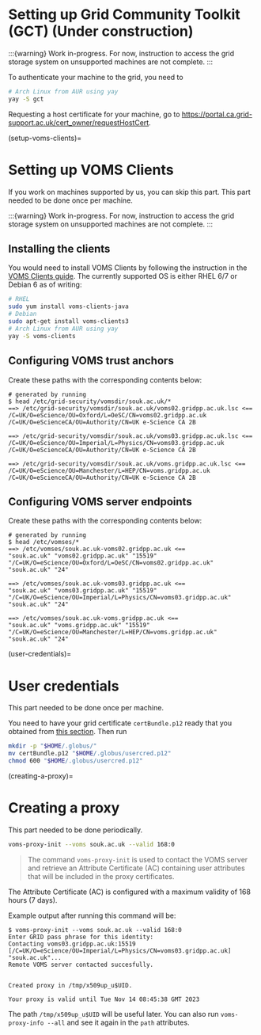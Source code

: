 # Setting up Grid Community Toolkit (GCT) (Under construction)

:::{warning}
Work in-progress. For now, instruction to access the grid storage system on unsupported machines are not complete.
:::

To authenticate your machine to the grid, you need to

```sh
# Arch Linux from AUR using yay
yay -S gct
```

Requesting a host certificate for your machine, go to <https://portal.ca.grid-support.ac.uk/cert_owner/requestHostCert>.

(setup-voms-clients)=
# Setting up VOMS Clients

If you work on machines supported by us, you can skip this part. This part needed to be done once per machine.

:::{warning}
Work in-progress. For now, instruction to access the grid storage system on unsupported machines are not complete.
:::

## Installing the clients

You would need to install VOMS Clients by following the instruction in the [VOMS Clients guide](https://italiangrid.github.io/voms/documentation/voms-clients-guide/3.0.5/#installing-the-clients-). The currently supported OS is either RHEL 6/7 or Debian 6 as of writing:

```sh
# RHEL
sudo yum install voms-clients-java
# Debian
sudo apt-get install voms-clients3
# Arch Linux from AUR using yay
yay -S voms-clients
```

## Configuring VOMS trust anchors

Create these paths with the corresponding contents below:

```console
# generated by running
$ head /etc/grid-security/vomsdir/souk.ac.uk/*
==> /etc/grid-security/vomsdir/souk.ac.uk/voms02.gridpp.ac.uk.lsc <==
/C=UK/O=eScience/OU=Oxford/L=OeSC/CN=voms02.gridpp.ac.uk
/C=UK/O=eScienceCA/OU=Authority/CN=UK e-Science CA 2B

==> /etc/grid-security/vomsdir/souk.ac.uk/voms03.gridpp.ac.uk.lsc <==
/C=UK/O=eScience/OU=Imperial/L=Physics/CN=voms03.gridpp.ac.uk
/C=UK/O=eScienceCA/OU=Authority/CN=UK e-Science CA 2B

==> /etc/grid-security/vomsdir/souk.ac.uk/voms.gridpp.ac.uk.lsc <==
/C=UK/O=eScience/OU=Manchester/L=HEP/CN=voms.gridpp.ac.uk
/C=UK/O=eScienceCA/OU=Authority/CN=UK e-Science CA 2B
```

## Configuring VOMS server endpoints

Create these paths with the corresponding contents below:

```console
# generated by running
$ head /etc/vomses/* 
==> /etc/vomses/souk.ac.uk-voms02.gridpp.ac.uk <==
"souk.ac.uk" "voms02.gridpp.ac.uk" "15519" "/C=UK/O=eScience/OU=Oxford/L=OeSC/CN=voms02.gridpp.ac.uk" "souk.ac.uk" "24"

==> /etc/vomses/souk.ac.uk-voms03.gridpp.ac.uk <==
"souk.ac.uk" "voms03.gridpp.ac.uk" "15519" "/C=UK/O=eScience/OU=Imperial/L=Physics/CN=voms03.gridpp.ac.uk" "souk.ac.uk" "24"

==> /etc/vomses/souk.ac.uk-voms.gridpp.ac.uk <==
"souk.ac.uk" "voms.gridpp.ac.uk" "15519" "/C=UK/O=eScience/OU=Manchester/L=HEP/CN=voms.gridpp.ac.uk" "souk.ac.uk" "24"
```

(user-credentials)=
# User credentials

This part needed to be done once per machine.

You need to have your grid certificate `certBundle.p12` ready that you obtained from [this section](#obtaining-grid-cert). Then run

```sh
mkdir -p "$HOME/.globus/"
mv certBundle.p12 "$HOME/.globus/usercred.p12"
chmod 600 "$HOME/.globus/usercred.p12"
```

(creating-a-proxy)=
# Creating a proxy

This part needed to be done periodically.

```sh
voms-proxy-init --voms souk.ac.uk --valid 168:0
```

> The command `voms-proxy-init` is used to contact the VOMS server and retrieve an Attribute Certificate (AC) containing user attributes that will be included in the proxy certificates.

The Attribute Certificate (AC) is configured with a maximum validity of 168 hours (7 days).

Example output after running this command will be:

```
$ voms-proxy-init --voms souk.ac.uk --valid 168:0
Enter GRID pass phrase for this identity:
Contacting voms03.gridpp.ac.uk:15519 [/C=UK/O=eScience/OU=Imperial/L=Physics/CN=voms03.gridpp.ac.uk] "souk.ac.uk"...
Remote VOMS server contacted succesfully.


Created proxy in /tmp/x509up_u$UID.

Your proxy is valid until Tue Nov 14 08:45:38 GMT 2023
```

The path `/tmp/x509up_u$UID` will be useful later. You can also run `voms-proxy-info --all` and see it again in the `path` attributes.
